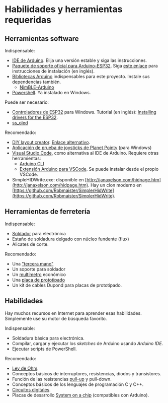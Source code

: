 # Habilidades y herramientas requeridas

## Herramientas software

Indispensable:

- [IDE de Arduino](https://www.arduino.cc/en/software). Elija una versión estable y siga las instrucciones.
- [Paquete de soporte oficial para Arduino-ESP32](https://docs.espressif.com/projects/arduino-esp32/en/latest/getting_started.html). Siga [este enlace](https://docs.espressif.com/projects/arduino-esp32/en/latest/installing.html) para instrucciones de instalación (en inglés).
- [Bibliotecas Arduino](https://docs.arduino.cc/software/ide-v1/tutorials/installing-libraries) indispensables para este proyecto. Instale sus dependencias también.
  - [NimBLE-Arduino](https://www.arduino.cc/reference/en/libraries/nimble-arduino/)
- [Powershell](https://docs.microsoft.com/en-us/powershell/scripting/install/installing-powershell?view=powershell-7.2). Ya instalado en Windows.

Puede ser necesario:

- [Controladores de ESP32](http://esp32.net/usb-uart/) para Windows. Tutorial (en inglés): [Installing drivers for the ESP32](https://www.bromleysat.com/installing-drivers-for-the-esp32/).
- [ss_oled](https://www.arduino.cc/reference/en/libraries/ss_oled/)

Recomendado:

- [DIY layout creator](https://bancika.github.io/diy-layout-creator/). [Enlace alternativo](https://github.com/bancika/diy-layout-creator/releases).
- [Aplicación de prueba de joysticks de Planet Pointy](http://www.planetpointy.co.uk/joystick-test-application/) (para Windows)
- [Visual Studio Code](https://code.visualstudio.com/), como alternativa al IDE de Arduino. Requiere otras herramientas:
  - [Arduino CLI](https://blog.arduino.cc/2020/03/13/arduino-cli-an-introduction/)
  - [Extensión Arduino para VSCode](https://marketplace.visualstudio.com/items?itemName=vsciot-vscode.vscode-arduino). Se puede instalar desde el propio VSCode.
- SimpleHIDWrite.exe: disponible en [http://janaxelson.com/hidpage.htm](http://janaxelson.com/hidpage.htm). Hay un clon moderno en [https://github.com/Robmaister/SimplerHidWrite](https://github.com/Robmaister/SimplerHidWrite).

## Herramientas de ferretería

Indispensable:

- [Soldador](https://es.wikipedia.org/wiki/Soldador_el%C3%A9ctrico) para electrónica
- Estaño de soldadura delgado con núcleo fundente (flux)
- Alicates de corte.

Recomendado:

- Una ["tercera mano"](https://en.wikipedia.org/wiki/Helping_hand_(herramienta))
- Un soporte para soldador
- Un [multímetro](https://es.wikipedia.org/wiki/Mult%C3%ADmetro) económico
- Una [placa de prototipado](https://es.wikipedia.org/wiki/Placa_de_pruebas)
- Un kit de cables Dupond para placas de prototipado.

## Habilidades

Hay muchos recursos en Internet para aprender esas habilidades. Simplemente use su motor de búsqueda favorito.

Indispensable:

- Soldadura básica para electrónica.
- Compilar, cargar y ejecutar los _sketches_ de Arduino usando _Arduino IDE_.
- Ejecutar scripts de PowerShell.

Recomendado:

- [Ley de Ohm](https://es.wikipedia.org/wiki/Ley_de_Ohm).
- Conceptos básicos de interruptores, resistencias, diodos y transistores.
- Función de las resistencias [pull-up](https://es.wikipedia.org/wiki/Pull-up) y pull-down.
- Conceptos básicos de los lenguajes de programación C y C++.
- [Circuitos digitales](https://es.wikipedia.org/wiki/Electr%C3%B3nica_digital).
- Placas de desarrollo [System on a chip](https://es.wikipedia.org/wiki/System_on_a_chip) (compatibles con Arduino).